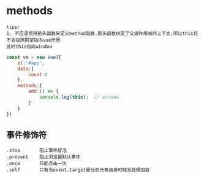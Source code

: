 
# methods

    tips:
    1. 不应该使用箭头函数来定义method函数.箭头函数绑定了父级作用域的上下文,所以this将不会按照期望指向vue示例
    此时this指向window
```js
const vm = new Vue({
    el:'#app',
    data:{
        count:0
    },
    methods:{
        add:() => {
            console.log(this);  // window
        }
    }
})
```

## 事件修饰符

    .stop       阻止事件冒泡
    .prevent    阻止浏览器默认事件
    .once       只能点击一次
    .self       只有当event.target是当前元素自身时触发处理函数